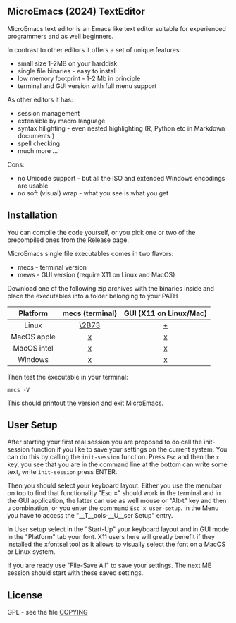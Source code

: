 
## MicroEmacs (2024) TextEditor

MicroEmacs  text editor is an Emacs like text editor  suitable for experienced
programmers and as well beginners.

In contrast to other editors it offers a set of unique features:

- small size 1-2MB on your harddisk
- single file binaries - easy to install 
- low memory footprint - 1-2 Mb in principle
- terminal and GUI version with full menu support

As other editors it has:

- session management
- extensible by macro language
- syntax hilighting - even nested highlighting (R, Python etc in Markdown documents )
- spell checking
- much more ...

Cons:

- no Unicode support - but all the ISO and extended Windows encodings are usable
- no soft (visual) wrap - what you see is what you get

## Installation

You can compile the code yourself, or you pick one or two of the precompiled
ones from the Release page.

MicroEmacs single file executables comes in two flavors:

- mecs - terminal version
- mews - GUI version (require X11 on Linux and MacOS)

Download one of the following zip archives with the binaries  inside and place
the executables into a folder belonging to your PATH

| Platform      | mecs (terminal) | GUI (X11 on Linux/Mac) |
|:-------------:|:---------------:|:----------------------:|
| Linux         | [\2B73](releases/download/me_20240901/Jasspa_MicroEmacs_20240901_abin_linux_mecs.zip)       | [+](releases/download/me_20240901/Jasspa_MicroEmacs_20240901_abin_linux_mews.zip) |
| MacOS apple   | [x](releases/download/me_20240901/Jasspa_MicroEmacs_20240901_abin_macos_apple_mecs.zip) | [x](releases/download/me_20240901/Jasspa_MicroEmacs_20240901_abin_macos_apple_mews.zip) |
| MacOS intel   | [x](releases/download/me_20240901/Jasspa_MicroEmacs_20240901_abin_macos_intel_mecs.zip) | [x](releases/download/me_20240901/Jasspa_MicroEmacs_20240901_abin_macos_intel_mews.zip)
| Windows       | [x](releases/download/me_20240901/Jasspa_MicroEmacs_20240901_abin_windows_mecs.zip)     | [x](releases/download/me_20240901/Jasspa_MicroEmacs_20240901_abin_windows_mews.zip)

Then test the executable in your terminal:

```
mecs -V
```

This should printout the version and exit MicroEmacs.

## User Setup

After  starting  your  first  real  session  you are  proposed  to do call the
init-session function if you like to save your settings on the current system.
You can do this by calling the  `init-session`  function. Press `Esc` and then
the `x` key, you see that you are in the command  line at the bottom can write
some text, write `init-session` press ENTER.

Then you should select your keyboard layout. Either you use the menubar on top
to find that  functionality "Esc =" should work in the terminal and in the GUI
application,  the  latter  can use as well  mouse or "Alt-t"  key and then `u`
combination, or you enter the command `Esc x user-setup`. In the Menu you have
to access the "__T__ools-__U__ser Setup" entry.

In User setup select in the "Start-Up" your keyboard layout and in GUI mode in
the  "Platform"  tab your font. X11 users  here will  greatly  benefit if they
installed  the  xfontsel  tool as it allows to  visually  select the font on a
MacOS or Linux system.

If you are  ready  use  "File-Save  All" to save  your  settings.  The next ME
session should start with these saved settings.

## License

GPL - see the file [COPYING](COPYING)




